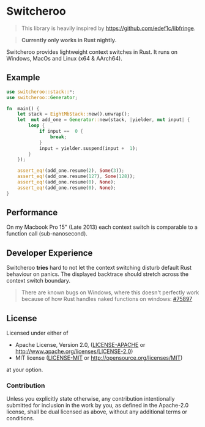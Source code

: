 # Switcheroo

> This library is heavily inspired by https://github.com/edef1c/libfringe.

> **Currently only works in Rust nightly.**

Switcheroo provides lightweight context switches in Rust. It runs on Windows, MacOs and Linux (x64 & AArch64).

## Example

```rust
use switcheroo::stack::*;
use switcheroo::Generator;

fn  main() {
    let stack = EightMbStack::new().unwrap();
    let  mut add_one = Generator::new(stack, |yielder, mut input| {
        loop {
            if input ==  0 {
                break;
            }
            input = yielder.suspend(input +  1);
        }
    });

    assert_eq!(add_one.resume(2), Some(3));
    assert_eq!(add_one.resume(127), Some(128));
    assert_eq!(add_one.resume(0), None);
    assert_eq!(add_one.resume(0), None);
}
```

## Performance

On my Macbook Pro 15" (Late 2013) each context switch is comparable to a function call (sub-nanosecond).

## Developer Experience

Switcheroo **tries** hard to not let the context switching disturb default Rust behaviour on panics. The displayed backtrace should stretch across the context switch boundary.

> There are known bugs on Windows, where this doesn't perfectly work because of how Rust handles naked functions on windows: [#75897](https://github.com/rust-lang/rust/issues/75897)

## License

Licensed under either of

- Apache License, Version 2.0, ([LICENSE-APACHE](LICENSE-APACHE) or http://www.apache.org/licenses/LICENSE-2.0)
- MIT license ([LICENSE-MIT](LICENSE-MIT) or http://opensource.org/licenses/MIT)

at your option.

### Contribution

Unless you explicitly state otherwise, any contribution intentionally
submitted for inclusion in the work by you, as defined in the Apache-2.0
license, shall be dual licensed as above, without any additional terms or
conditions.
